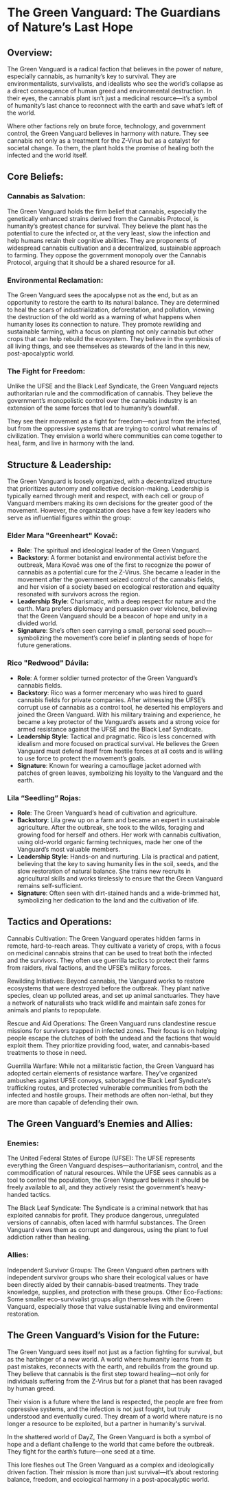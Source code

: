 

# The Green Vanguard: The Guardians of Nature’s Last Hope

## Overview:

The Green Vanguard is a radical faction that believes in the power of nature, especially cannabis, as humanity’s key to survival. They are environmentalists, survivalists, and idealists who see the world’s collapse as a direct consequence of human greed and environmental destruction. In their eyes, the cannabis plant isn’t just a medicinal resource—it’s a symbol of humanity’s last chance to reconnect with the earth and save what’s left of the world.

Where other factions rely on brute force, technology, and government control, the Green Vanguard believes in harmony with nature. They see cannabis not only as a treatment for the Z-Virus but as a catalyst for societal change. To them, the plant holds the promise of healing both the infected and the world itself.

## Core Beliefs:

### Cannabis as Salvation:

The Green Vanguard holds the firm belief that cannabis, especially the genetically enhanced strains derived from the Cannabis Protocol, is humanity’s greatest chance for survival. They believe the plant has the potential to cure the infected or, at the very least, slow the infection and help humans retain their cognitive abilities.
They are proponents of widespread cannabis cultivation and a decentralized, sustainable approach to farming. They oppose the government monopoly over the Cannabis Protocol, arguing that it should be a shared resource for all.

### Environmental Reclamation:

The Green Vanguard sees the apocalypse not as the end, but as an opportunity to restore the earth to its natural balance. They are determined to heal the scars of industrialization, deforestation, and pollution, viewing the destruction of the old world as a warning of what happens when humanity loses its connection to nature.
They promote rewilding and sustainable farming, with a focus on planting not only cannabis but other crops that can help rebuild the ecosystem. They believe in the symbiosis of all living things, and see themselves as stewards of the land in this new, post-apocalyptic world.

### The Fight for Freedom:

Unlike the UFSE and the Black Leaf Syndicate, the Green Vanguard rejects authoritarian rule and the commodification of cannabis. They believe the government’s monopolistic control over the cannabis industry is an extension of the same forces that led to humanity’s downfall.

They see their movement as a fight for freedom—not just from the infected, but from the oppressive systems that are trying to control what remains of civilization. They envision a world where communities can come together to heal, farm, and live in harmony with the land.

## Structure & Leadership:

The Green Vanguard is loosely organized, with a decentralized structure that prioritizes autonomy and collective decision-making. Leadership is typically earned through merit and respect, with each cell or group of Vanguard members making its own decisions for the greater good of the movement. However, the organization does have a few key leaders who serve as influential figures within the group:

### Elder Mara "Greenheart" Kovač:

- **Role**: The spiritual and ideological leader of the Green Vanguard.
- **Backstory**: A former botanist and environmental activist before the outbreak, Mara Kovač was one of the first to recognize the power of cannabis as a potential cure for the Z-Virus. She became a leader in the movement after the government seized control of the cannabis fields, and her vision of a society based on ecological restoration and equality resonated with survivors across the region.
- **Leadership Style**: Charismatic, with a deep respect for nature and the earth. Mara prefers diplomacy and persuasion over violence, believing that the Green Vanguard should be a beacon of hope and unity in a divided world.
- **Signature**: She’s often seen carrying a small, personal seed pouch—symbolizing the movement’s core belief in planting seeds of hope for future generations.

### Rico "Redwood" Dávila:

- **Role**: A former soldier turned protector of the Green Vanguard’s cannabis fields.
- **Backstory**: Rico was a former mercenary who was hired to guard cannabis fields for private companies. After witnessing the UFSE’s corrupt use of cannabis as a control tool, he deserted his employers and joined the Green Vanguard. With his military training and experience, he became a key protector of the Vanguard’s assets and a strong voice for armed resistance against the UFSE and the Black Leaf Syndicate.
- **Leadership Style**: Tactical and pragmatic. Rico is less concerned with idealism and more focused on practical survival. He believes the Green Vanguard must defend itself from hostile forces at all costs and is willing to use force to protect the movement’s goals.
- **Signature**: Known for wearing a camouflage jacket adorned with patches of green leaves, symbolizing his loyalty to the Vanguard and the earth.

### Lila “Seedling” Rojas:

- **Role**: The Green Vanguard’s head of cultivation and agriculture.
- **Backstory**: Lila grew up on a farm and became an expert in sustainable agriculture. After the outbreak, she took to the wilds, foraging and growing food for herself and others. Her work with cannabis cultivation, using old-world organic farming techniques, made her one of the Vanguard’s most valuable members.
- **Leadership Style**: Hands-on and nurturing. Lila is practical and patient, believing that the key to saving humanity lies in the soil, seeds, and the slow restoration of natural balance. She trains new recruits in agricultural skills and works tirelessly to ensure that the Green Vanguard remains self-sufficient.
- **Signature**: Often seen with dirt-stained hands and a wide-brimmed hat, symbolizing her dedication to the land and the cultivation of life.
 
## Tactics and Operations:

Cannabis Cultivation: The Green Vanguard operates hidden farms in remote, hard-to-reach areas. They cultivate a variety of crops, with a focus on medicinal cannabis strains that can be used to treat both the infected and the survivors. They often use guerrilla tactics to protect their farms from raiders, rival factions, and the UFSE’s military forces.

Rewilding Initiatives: Beyond cannabis, the Vanguard works to restore ecosystems that were destroyed before the outbreak. They plant native species, clean up polluted areas, and set up animal sanctuaries. They have a network of naturalists who track wildlife and maintain safe zones for animals and plants to repopulate.

Rescue and Aid Operations: The Green Vanguard runs clandestine rescue missions for survivors trapped in infected zones. Their focus is on helping people escape the clutches of both the undead and the factions that would exploit them. They prioritize providing food, water, and cannabis-based treatments to those in need.

Guerrilla Warfare: While not a militaristic faction, the Green Vanguard has adopted certain elements of resistance warfare. They’ve organized ambushes against UFSE convoys, sabotaged the Black Leaf Syndicate’s trafficking routes, and protected vulnerable communities from both the infected and hostile groups. Their methods are often non-lethal, but they are more than capable of defending their own.

## The Green Vanguard’s Enemies and Allies:

### Enemies:

The United Federal States of Europe (UFSE): The UFSE represents everything the Green Vanguard despises—authoritarianism, control, and the commodification of natural resources. While the UFSE sees cannabis as a tool to control the population, the Green Vanguard believes it should be freely available to all, and they actively resist the government’s heavy-handed tactics.

The Black Leaf Syndicate: The Syndicate is a criminal network that has exploited cannabis for profit. They produce dangerous, unregulated versions of cannabis, often laced with harmful substances. The Green Vanguard views them as corrupt and dangerous, using the plant to fuel addiction rather than healing.

### Allies:

Independent Survivor Groups: The Green Vanguard often partners with independent survivor groups who share their ecological values or have been directly aided by their cannabis-based treatments. They trade knowledge, supplies, and protection with these groups.
Other Eco-Factions: Some smaller eco-survivalist groups align themselves with the Green Vanguard, especially those that value sustainable living and environmental restoration.

## The Green Vanguard’s Vision for the Future:
The Green Vanguard sees itself not just as a faction fighting for survival, but as the harbinger of a new world. A world where humanity learns from its past mistakes, reconnects with the earth, and rebuilds from the ground up. They believe that cannabis is the first step toward healing—not only for individuals suffering from the Z-Virus but for a planet that has been ravaged by human greed.

Their vision is a future where the land is respected, the people are free from oppressive systems, and the infection is not just fought, but truly understood and eventually cured. They dream of a world where nature is no longer a resource to be exploited, but a partner in humanity's survival.

In the shattered world of DayZ, The Green Vanguard is both a symbol of hope and a defiant challenge to the world that came before the outbreak. They fight for the earth’s future—one seed at a time.

This lore fleshes out The Green Vanguard as a complex and ideologically driven faction. Their mission is more than just survival—it’s about restoring balance, freedom, and ecological harmony in a post-apocalyptic world.

